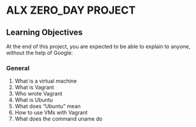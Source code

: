 # ALX ZERO_DAY PROJECT 

## Learning Objectives
At the end of this project, you are expected to be able to explain to anyone, without the help of Google:

### General
1. What is a virtual machine
2. What is Vagrant
3. Who wrote Vagrant
4. What is Ubuntu
5. What does “Ubuntu” mean
6. How to use VMs with Vagrant
7. What does the command uname do
